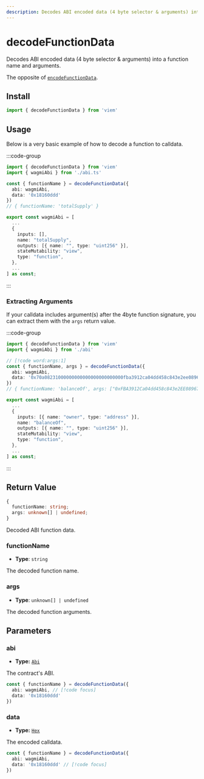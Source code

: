 ```yaml
---
description: Decodes ABI encoded data (4 byte selector & arguments) into a function name and arguments.
---
```


# decodeFunctionData

Decodes ABI encoded data (4 byte selector & arguments) into a function name and arguments.

The opposite of [`encodeFunctionData`](/docs/contract/encodeFunctionData).

## Install

```ts
import { decodeFunctionData } from 'viem'
```

## Usage

Below is a very basic example of how to decode a function to calldata.

:::code-group

```ts [example.ts]
import { decodeFunctionData } from 'viem'
import { wagmiAbi } from './abi.ts'

const { functionName } = decodeFunctionData({
  abi: wagmiAbi,
  data: '0x18160ddd'
})
// { functionName: 'totalSupply' }
```

```ts [abi.ts]
export const wagmiAbi = [
  ...
  {
    inputs: [],
    name: "totalSupply",
    outputs: [{ name: "", type: "uint256" }],
    stateMutability: "view",
    type: "function",
  },
  ...
] as const;
```

:::

### Extracting Arguments

If your calldata includes argument(s) after the 4byte function signature, you can extract them with the `args` return value.

:::code-group

```ts [example.ts]
import { decodeFunctionData } from 'viem'
import { wagmiAbi } from './abi'

// [!code word:args:1]
const { functionName, args } = decodeFunctionData({
  abi: wagmiAbi,
  data: '0x70a08231000000000000000000000000fba3912ca04dd458c843e2ee08967fc04f3579c2'
})
// { functionName: 'balanceOf', args: ["0xFBA3912Ca04dd458c843e2EE08967fC04f3579c2"] }
```

```ts [abi.ts]
export const wagmiAbi = [
  ...
  {
    inputs: [{ name: "owner", type: "address" }],
    name: "balanceOf",
    outputs: [{ name: "", type: "uint256" }],
    stateMutability: "view",
    type: "function",
  },
  ...
] as const;
```

:::

## Return Value

```ts
{
  functionName: string;
  args: unknown[] | undefined;
}
```

Decoded ABI function data.

### functionName

- **Type**: `string`

The decoded function name.

### args

- **Type**: `unknown[] | undefined`

The decoded function arguments.

## Parameters

### abi

- **Type:** [`Abi`](/docs/glossary/types#abi)

The contract's ABI.

```ts
const { functionName } = decodeFunctionData({
  abi: wagmiAbi, // [!code focus]
  data: '0x18160ddd'
})
```

### data

- **Type:** [`Hex`](/docs/glossary/types#hex)

The encoded calldata.

```ts
const { functionName } = decodeFunctionData({
  abi: wagmiAbi,
  data: '0x18160ddd' // [!code focus]
})
```
